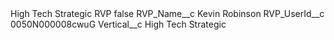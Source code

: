 <?xml version="1.0" encoding="UTF-8"?>
<CustomMetadata xmlns="http://soap.sforce.com/2006/04/metadata" xmlns:xsi="http://www.w3.org/2001/XMLSchema-instance" xmlns:xsd="http://www.w3.org/2001/XMLSchema">
    <label>High Tech Strategic RVP</label>
    <protected>false</protected>
    <values>
        <field>RVP_Name__c</field>
        <value xsi:type="xsd:string">Kevin Robinson</value>
    </values>
    <values>
        <field>RVP_UserId__c</field>
        <value xsi:type="xsd:string">0050N000008cwuG</value>
    </values>
    <values>
        <field>Vertical__c</field>
        <value xsi:type="xsd:string">High Tech Strategic</value>
    </values>
</CustomMetadata>
